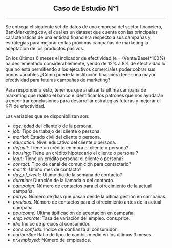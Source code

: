## <p style="text-align: center;">**Caso de Estudio N°1**</p>
_____________________________

Se entrega el siguiente set de datos de una empresa del sector financiero, BankMarketing.csv, el cual es un dataset que cuenta con las principales características de una entidad financiera respecto a sus campañas y estrategias para mejorar en las próximas campañas de marketing la aceptación de los productos pasivos.

En los últimos 6 meses el indicador de efectividad (e = (Venta/Base)*100%) ha decrementado considerablemente, yendo de 12% a 8% de efectividad lo que no está permitiendo a los ejecutivos comerciales poder cobrar sus bonos variables ¿Cómo puede la institución financiera tener una mayor efectividad para futuras campañas de marketing? 

Para responder a esto, tenemos que analizar la última campaña de marketing que realizó el banco e identificar los patrones que nos ayudarán a encontrar conclusiones para desarrollar estrategias futuras y mejorar el KPI de efectividad.

Las variables que se disponibilizan son:

- *age:*	edad del cliente o de la persona.
- *job:*	Tipo de trabajo del cliente o persona.
- *marital:*	Estado civil del cliente o persona. 
- *education:*	Nivel educativo del cliente o persona.
- *default:*	Tiene un crédito en mora el cliente o persona?
- *housing:*	Tiene un crédito hipotecario el cliente o persona ? 
- *loan:*	Tiene un crédito personal el cliente o persona? 
- *contact:*	Tipo de canal de comunición para contactarlo? 
- *month:*	Ultimo mes de contacto?
- *day_of_week:*	Ultimo dia de la semana de contacto? 
- *duration:*	Duración de la llamada o del contacto.
- *campaign:*	Número de contactos para el ofrecimiento de la actual campaña. 
- *pdays:*	Número de días que pasan desde la última gestión en campañas. 
- *previous:*	Número de contactos para el ofrecimiento antes de la actual campaña. 
- *poutcome:*	Ultima tipificación de aceptación en campaña.
- *emp.var.rate:*	Tasa de variación del empleo. cons.price.
- *idx:*	Indice de precios al consumidor. 
- *cons.conf.idx:*	Indice de confianza al consumidor.
- *euribor3m:*	Ratio de tipo de cambio medio en los últimos 3 meses. 
- *nr.employed:*	Número de empleados.
